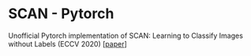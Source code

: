 # SCAN - Pytorch

Unofficial Pytorch implementation of SCAN: Learning to Classify Images without Labels (ECCV 2020) [[paper](https://arxiv.org/abs/2005.12320)]

